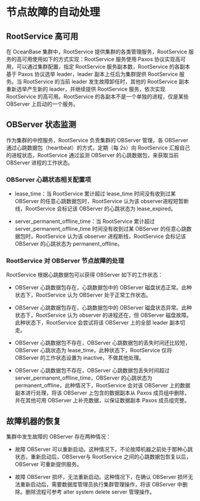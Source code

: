 # 节点故障的自动处理

## RootService 高可用

在 OceanBase 集群中，RootService 提供集群的各类管理服务，RootService 服务的高可用使用如下的方式实现：RootService 服务使用 Paxos 协议实现高可用，可以通过集群配置，指定 RootService 服务副本数，RootService 的各副本基于 Paxos 协议选举 leader，leader 副本上任后为集群提供 RootService 服务。当 RootService 的当前 leader 发生故障卸任时，其他的 RootService 副本重新选举产生新的 leader，并继续提供 RootService 服务，依次实现 RootService 的高可用。RootService 的各副本不是一个单独的进程，仅是某些 OBServer 上启动的一个服务。

## OBServer 状态监测

作为集群的中控服务，RootService 负责集群的 OBServer 管理，各 OBServer 通过心跳数据包（heartbeat）的方式，定期（每 2s）向 RootService 汇报自己的进程状态，RootService 通过监测 OBServer 的心跳数据包，来获取当前 OBServer 进程的工作状态。

### OBServer 心跳状态相关配置项

* lease_time：当 RootService 累计超过 lease_time 时间没有收到过某 OBServer 的任意心跳数据包时，RootService 认为该 observer进程短暂断线，RootService 会标记该 OBServer 的心跳状态为 lease_expired。

* server_permanent_offline_time：当 RootService 累计超过 server_permanent_offline_time 时间没有收到过某 OBServer 的任意心跳数据包时，RootService 认为该 observer 进程断线，RootService 会标记该 OBServer 的心跳状态为 permanent_offline。

### RootService 对 OBServer 节点故障的处理

RootService 根据心跳数据包可以获得 OBServer 如下的工作状态：

* OBServer 心跳数据包存在，心跳数据包中的 OBServer 磁盘状态正常。此种状态下，RootService 认为 OBServer 处于正常工作状态。

* OBServer 心跳数据包存在，心跳数据包中的 OBServer 磁盘状态异常。此种状态下，RootService 认为 observer 的进程还在，但 OBServer 磁盘故障。此种状态下，RootService 会尝试将该 OBServer 上的全部 leader 副本切走。

* OBServer 心跳数据包不存在，OBServer 心跳数据包的丢失时间还比较短，OBServer 心跳状态为 lease_time，此种状态下，RootService 仅将 OBServer 的工作状态设置为 inactive，不做其他处理。

* OBServer 心跳数据包不存在，OBServer 心跳数据包丢失时间超过 server_permanent_offline_time，OBServer 的心跳状态为 permanent_offline，此种情况下，RootService 会对该 OBServer 上的数据副本进行处理，将该 OBServer 上包含的数据副本从 Paxos 成员组中删除，并在其他可用 OBServer 上补充数据，以保证数据副本 Paxos 成员组完整。

## 故障机器的恢复

集群中发生故障的 OBServer 存在两种情况：

* 故障 OBServer 可以重新启动。这种情况下，不论故障机器之前处于那种心跳状态，重新启动后，OBServer与 RootService 之间的心跳数据包恢复以后，OBServer 可重新提供服务。

* 故障 OBServer 损坏，无法重新启动。这种情况下，在确认 OBServer 损坏无法重新启动后，需要数据库管理员执行集群管理操作，将该 OBServer 中删除。删除流程可参考 alter system delete server 管理操作。
